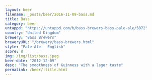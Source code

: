 ```yaml
---
layout: beer
filename: _posts/beer/2016-11-09-bass.md
title: Bass
category: beer
untappd: "https://untappd.com/b/bass-brewers-bass-pale-ale/5872"
country: "United Kingdom"
brewery: "Bass Brewers"
breweryURL: "/brewery/bass-brewers.html"
style: "Pale Ale - English"
score: 8
img: /img/list/bass.jpeg
beer-date: "2012-12-09"
desc: "The smoothness of Guinness with a lager taste"
permalink: /beer/:title.html
---
```

